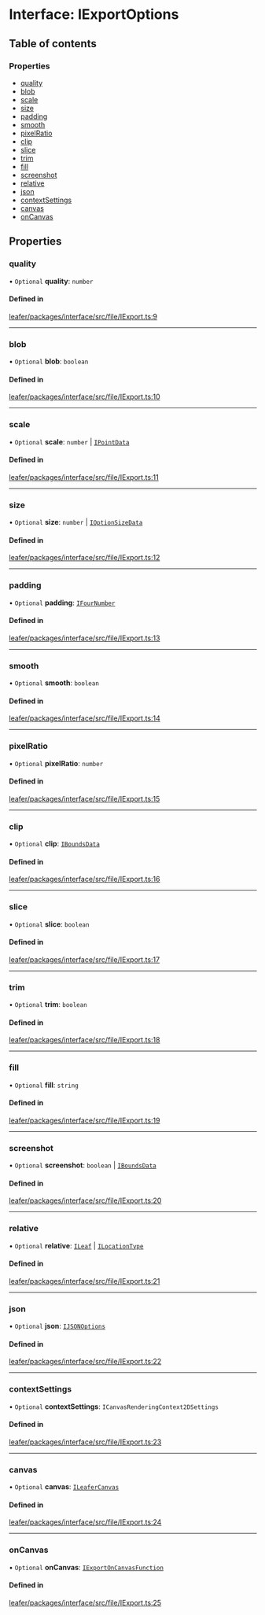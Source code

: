 # Interface: IExportOptions

## Table of contents

### Properties

- [quality](IExportOptions.md#quality)
- [blob](IExportOptions.md#blob)
- [scale](IExportOptions.md#scale)
- [size](IExportOptions.md#size)
- [padding](IExportOptions.md#padding)
- [smooth](IExportOptions.md#smooth)
- [pixelRatio](IExportOptions.md#pixelratio)
- [clip](IExportOptions.md#clip)
- [slice](IExportOptions.md#slice)
- [trim](IExportOptions.md#trim)
- [fill](IExportOptions.md#fill)
- [screenshot](IExportOptions.md#screenshot)
- [relative](IExportOptions.md#relative)
- [json](IExportOptions.md#json)
- [contextSettings](IExportOptions.md#contextsettings)
- [canvas](IExportOptions.md#canvas)
- [onCanvas](IExportOptions.md#oncanvas)

## Properties

### quality

• `Optional` **quality**: `number`

#### Defined in

[leafer/packages/interface/src/file/IExport.ts:9](https://github.com/leaferjs/leafer/blob/fd13609/packages/interface/src/file/IExport.ts#L9)

___

### blob

• `Optional` **blob**: `boolean`

#### Defined in

[leafer/packages/interface/src/file/IExport.ts:10](https://github.com/leaferjs/leafer/blob/fd13609/packages/interface/src/file/IExport.ts#L10)

___

### scale

• `Optional` **scale**: `number` \| [`IPointData`](IPointData.md)

#### Defined in

[leafer/packages/interface/src/file/IExport.ts:11](https://github.com/leaferjs/leafer/blob/fd13609/packages/interface/src/file/IExport.ts#L11)

___

### size

• `Optional` **size**: `number` \| [`IOptionSizeData`](IOptionSizeData.md)

#### Defined in

[leafer/packages/interface/src/file/IExport.ts:12](https://github.com/leaferjs/leafer/blob/fd13609/packages/interface/src/file/IExport.ts#L12)

___

### padding

• `Optional` **padding**: [`IFourNumber`](../modules.md#ifournumber)

#### Defined in

[leafer/packages/interface/src/file/IExport.ts:13](https://github.com/leaferjs/leafer/blob/fd13609/packages/interface/src/file/IExport.ts#L13)

___

### smooth

• `Optional` **smooth**: `boolean`

#### Defined in

[leafer/packages/interface/src/file/IExport.ts:14](https://github.com/leaferjs/leafer/blob/fd13609/packages/interface/src/file/IExport.ts#L14)

___

### pixelRatio

• `Optional` **pixelRatio**: `number`

#### Defined in

[leafer/packages/interface/src/file/IExport.ts:15](https://github.com/leaferjs/leafer/blob/fd13609/packages/interface/src/file/IExport.ts#L15)

___

### clip

• `Optional` **clip**: [`IBoundsData`](IBoundsData.md)

#### Defined in

[leafer/packages/interface/src/file/IExport.ts:16](https://github.com/leaferjs/leafer/blob/fd13609/packages/interface/src/file/IExport.ts#L16)

___

### slice

• `Optional` **slice**: `boolean`

#### Defined in

[leafer/packages/interface/src/file/IExport.ts:17](https://github.com/leaferjs/leafer/blob/fd13609/packages/interface/src/file/IExport.ts#L17)

___

### trim

• `Optional` **trim**: `boolean`

#### Defined in

[leafer/packages/interface/src/file/IExport.ts:18](https://github.com/leaferjs/leafer/blob/fd13609/packages/interface/src/file/IExport.ts#L18)

___

### fill

• `Optional` **fill**: `string`

#### Defined in

[leafer/packages/interface/src/file/IExport.ts:19](https://github.com/leaferjs/leafer/blob/fd13609/packages/interface/src/file/IExport.ts#L19)

___

### screenshot

• `Optional` **screenshot**: `boolean` \| [`IBoundsData`](IBoundsData.md)

#### Defined in

[leafer/packages/interface/src/file/IExport.ts:20](https://github.com/leaferjs/leafer/blob/fd13609/packages/interface/src/file/IExport.ts#L20)

___

### relative

• `Optional` **relative**: [`ILeaf`](ILeaf.md) \| [`ILocationType`](../modules.md#ilocationtype)

#### Defined in

[leafer/packages/interface/src/file/IExport.ts:21](https://github.com/leaferjs/leafer/blob/fd13609/packages/interface/src/file/IExport.ts#L21)

___

### json

• `Optional` **json**: [`IJSONOptions`](IJSONOptions.md)

#### Defined in

[leafer/packages/interface/src/file/IExport.ts:22](https://github.com/leaferjs/leafer/blob/fd13609/packages/interface/src/file/IExport.ts#L22)

___

### contextSettings

• `Optional` **contextSettings**: `ICanvasRenderingContext2DSettings`

#### Defined in

[leafer/packages/interface/src/file/IExport.ts:23](https://github.com/leaferjs/leafer/blob/fd13609/packages/interface/src/file/IExport.ts#L23)

___

### canvas

• `Optional` **canvas**: [`ILeaferCanvas`](ILeaferCanvas.md)

#### Defined in

[leafer/packages/interface/src/file/IExport.ts:24](https://github.com/leaferjs/leafer/blob/fd13609/packages/interface/src/file/IExport.ts#L24)

___

### onCanvas

• `Optional` **onCanvas**: [`IExportOnCanvasFunction`](IExportOnCanvasFunction.md)

#### Defined in

[leafer/packages/interface/src/file/IExport.ts:25](https://github.com/leaferjs/leafer/blob/fd13609/packages/interface/src/file/IExport.ts#L25)

